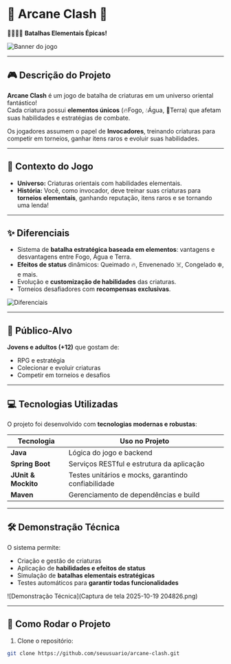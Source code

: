 # 🌟 Arcane Clash 🌟  
🐉🔥💧🌱 **Batalhas Elementais Épicas!**

![Banner do jogo](imgs/Captura_de_tela_2025-10-19_191522.png)

---

## 🎮 Descrição do Projeto

**Arcane Clash** é um jogo de batalha de criaturas em um universo oriental fantástico!  
Cada criatura possui **elementos únicos** (🔥Fogo, 💧Água, 🌱Terra) que afetam suas habilidades e estratégias de combate.  

Os jogadores assumem o papel de **Invocadores**, treinando criaturas para competir em torneios, ganhar itens raros e evoluir suas habilidades.

---

## 🌌 Contexto do Jogo

- **Universo:** Criaturas orientais com habilidades elementais.
- **História:** Você, como invocador, deve treinar suas criaturas para **torneios elementais**, ganhando reputação, itens raros e se tornando uma lenda!

---

## ✨ Diferenciais

- Sistema de **batalha estratégica baseada em elementos**: vantagens e desvantagens entre Fogo, Água e Terra.  
- **Efeitos de status** dinâmicos: Queimado 🔥, Envenenado ☠️, Congelado ❄️, e mais.  
- Evolução e **customização de habilidades** das criaturas.  
- Torneios desafiadores com **recompensas exclusivas**.

![Diferenciais](Captura%20de%20tela%202025-10-19%20200929.png)

---

## 🎯 Público-Alvo

**Jovens e adultos (+12)** que gostam de:

- RPG e estratégia  
- Colecionar e evoluir criaturas  
- Competir em torneios e desafios  

---

## 💻 Tecnologias Utilizadas

O projeto foi desenvolvido com **tecnologias modernas e robustas**:  

| Tecnologia | Uso no Projeto |
|------------|----------------|
| **Java** | Lógica do jogo e backend |
| **Spring Boot** | Serviços RESTful e estrutura da aplicação |
| **JUnit & Mockito** | Testes unitários e mocks, garantindo confiabilidade |
| **Maven** | Gerenciamento de dependências e build |

---

## 🛠 Demonstração Técnica

O sistema permite:

- Criação e gestão de criaturas  
- Aplicação de **habilidades e efeitos de status**  
- Simulação de **batalhas elementais estratégicas**  
- Testes automáticos para **garantir todas funcionalidades**

![Demonstração Técnica](Captura de tela 2025-10-19 204826.png)

---

## 🚀 Como Rodar o Projeto

1. Clone o repositório:
```bash
git clone https://github.com/seuusuario/arcane-clash.git
